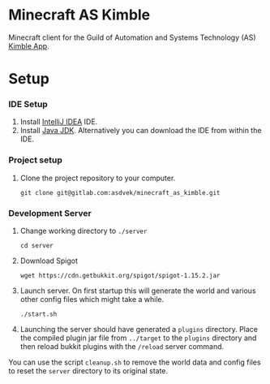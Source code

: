 # Minecraft AS Kimble

Minecraft client for the Guild of Automation and Systems Technology (AS) [Kimble App](https://github.com/Spoam/as-kimble-mobiili).


# Setup

### IDE Setup
1. Install [IntelliJ IDEA](https://www.jetbrains.com/idea/) IDE.
2. Install [Java JDK](https://www.oracle.com/java/technologies/javase/javase-jdk8-downloads.html). Alternatively you can download the IDE from within the IDE.

### Project setup
1. Clone the project repository to your computer.
   ```
   git clone git@gitlab.com:asdvek/minecraft_as_kimble.git
   ```

### Development Server
1. Change working directory to `./server`
    ```
    cd server
    ```
2. Download Spigot
    ```
    wget https://cdn.getbukkit.org/spigot/spigot-1.15.2.jar
    ```
3. Launch server. On first startup this will generate the world and various other config files which might take a while.
    ```
    ./start.sh
    ```
4. Launching the server should have generated a `plugins` directory. Place the compiled plugin jar file from `../target` to the `plugins`
directory and then reload bukkit plugins with the `/reload` server command.

You can use the script `cleanup.sh` to remove the world data and config files to reset the `server` directory to its original state.